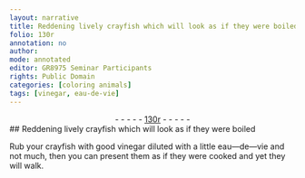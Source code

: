 ```yaml
---
layout: narrative
title: Reddening lively crayfish which will look as if they were boiled
folio: 130r
annotation: no
author:
mode: annotated
editor: GR8975 Seminar Participants
rights: Public Domain
categories: [coloring animals]
tags: [vinegar, eau-de-vie]
---
```


 <div class="folio" align="center">- - - - - <a href="http://gallica.bnf.fr/ark:/12148/btv1b10500001g/f265.item.r=" target="_blank">130r</a> - - - - - </div> 
##  Reddening lively crayfish which will look as if they were boiled 

  <span class="activity"></span> 
 Rub your <span class="animal">crayfish</span> with good <span class="material">vinegar</span> diluted with a little <span class="material">eau—de—vie</span> and not much, then you can present them as if they were cooked and yet they will walk. 
 